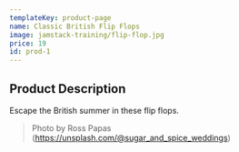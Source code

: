 ```yaml
---
templateKey: product-page
name: Classic British Flip Flops
image: jamstack-training/flip-flop.jpg
price: 19
id: prod-1
---
```


## Product Description

Escape the British summer in these flip flops.

> Photo by Ross Papas (https://unsplash.com/@sugar_and_spice_weddings)